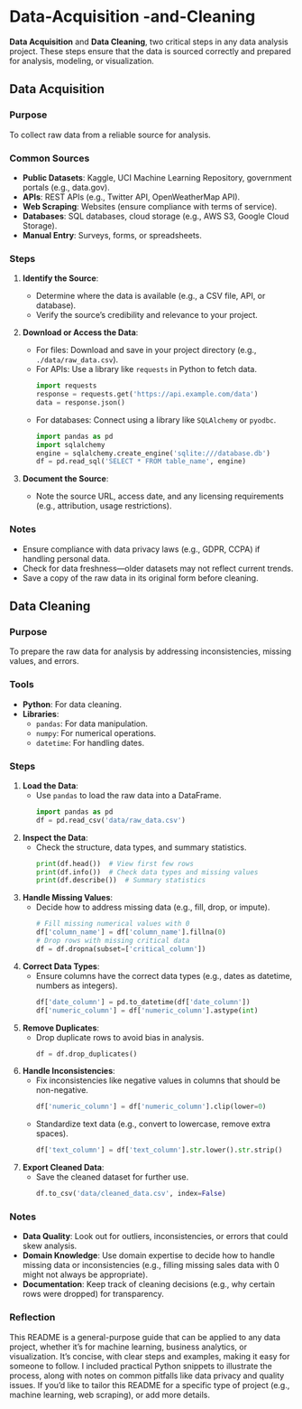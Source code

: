 # Data-Acquisition -and-Cleaning
**Data Acquisition** and **Data Cleaning**, two critical steps in any data analysis project. These steps ensure that the data is sourced correctly and prepared for analysis, modeling, or visualization.

## Data Acquisition
### Purpose
To collect raw data from a reliable source for analysis.

### Common Sources
- **Public Datasets**: Kaggle, UCI Machine Learning Repository, government portals (e.g., data.gov).
- **APIs**: REST APIs (e.g., Twitter API, OpenWeatherMap API).
- **Web Scraping**: Websites (ensure compliance with terms of service).
- **Databases**: SQL databases, cloud storage (e.g., AWS S3, Google Cloud Storage).
- **Manual Entry**: Surveys, forms, or spreadsheets.

### Steps
1. **Identify the Source**:
   - Determine where the data is available (e.g., a CSV file, API, or database).
   - Verify the source’s credibility and relevance to your project.

2. **Download or Access the Data**:
   - For files: Download and save in your project directory (e.g., `./data/raw_data.csv`).
   - For APIs: Use a library like `requests` in Python to fetch data.
     ```python
     import requests
     response = requests.get('https://api.example.com/data')
     data = response.json()
     ```
   - For databases: Connect using a library like `SQLAlchemy` or `pyodbc`.
     ```python
     import pandas as pd
     import sqlalchemy
     engine = sqlalchemy.create_engine('sqlite:///database.db')
     df = pd.read_sql('SELECT * FROM table_name', engine)
     ```

3. **Document the Source**:
   - Note the source URL, access date, and any licensing requirements (e.g., attribution, usage restrictions).

### Notes
- Ensure compliance with data privacy laws (e.g., GDPR, CCPA) if handling personal data.
- Check for data freshness—older datasets may not reflect current trends.
- Save a copy of the raw data in its original form before cleaning.

## Data Cleaning
### Purpose
To prepare the raw data for analysis by addressing inconsistencies, missing values, and errors.
### Tools
- **Python**: For data cleaning.
- **Libraries**:
  - `pandas`: For data manipulation.
  - `numpy`: For numerical operations.
  - `datetime`: For handling dates.
### Steps
1. **Load the Data**:
   - Use `pandas` to load the raw data into a DataFrame.
     ```python
     import pandas as pd
     df = pd.read_csv('data/raw_data.csv')
     ```
2. **Inspect the Data**:
   - Check the structure, data types, and summary statistics.
     ```python
     print(df.head())  # View first few rows
     print(df.info())  # Check data types and missing values
     print(df.describe())  # Summary statistics
     ```
3. **Handle Missing Values**:
   - Decide how to address missing data (e.g., fill, drop, or impute).
     ```python
     # Fill missing numerical values with 0
     df['column_name'] = df['column_name'].fillna(0)
     # Drop rows with missing critical data
     df = df.dropna(subset=['critical_column'])
     ```
4. **Correct Data Types**:
   - Ensure columns have the correct data types (e.g., dates as datetime, numbers as integers).
     ```python
     df['date_column'] = pd.to_datetime(df['date_column'])
     df['numeric_column'] = df['numeric_column'].astype(int)
     ```
5. **Remove Duplicates**:
   - Drop duplicate rows to avoid bias in analysis.
     ```python
     df = df.drop_duplicates()
     ```
6. **Handle Inconsistencies**:
   - Fix inconsistencies like negative values in columns that should be non-negative.
     ```python
     df['numeric_column'] = df['numeric_column'].clip(lower=0)
     ```
   - Standardize text data (e.g., convert to lowercase, remove extra spaces).
     ```python
     df['text_column'] = df['text_column'].str.lower().str.strip()
     ```
7. **Export Cleaned Data**:
   - Save the cleaned dataset for further use.
     ```python
     df.to_csv('data/cleaned_data.csv', index=False)
     ```
### Notes
- **Data Quality**: Look out for outliers, inconsistencies, or errors that could skew analysis.
- **Domain Knowledge**: Use domain expertise to decide how to handle missing data or inconsistencies (e.g., filling missing sales data with 0 might not always be appropriate).
- **Documentation**: Keep track of cleaning decisions (e.g., why certain rows were dropped) for transparency.
### **Reflection**
This README is a general-purpose guide that can be applied to any data project, whether it’s for machine learning, business analytics, or visualization. It’s concise, with clear steps and examples, making it easy for someone to follow. I included practical Python snippets to illustrate the process, along with notes on common pitfalls like data privacy and quality issues. If you’d like to tailor this README for a specific type of project (e.g., machine learning, web scraping), or add more details.
